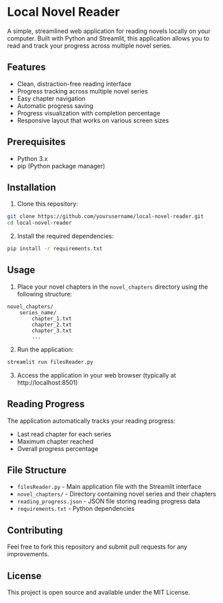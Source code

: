 # Local Novel Reader

A simple, streamlined web application for reading novels locally on your computer. Built with Python and Streamlit, this application allows you to read and track your progress across multiple novel series.

## Features

- Clean, distraction-free reading interface
- Progress tracking across multiple novel series
- Easy chapter navigation
- Automatic progress saving
- Progress visualization with completion percentage
- Responsive layout that works on various screen sizes

## Prerequisites

- Python 3.x
- pip (Python package manager)

## Installation

1. Clone this repository:
```bash
git clone https://github.com/yourusername/local-novel-reader.git
cd local-novel-reader
```

2. Install the required dependencies:
```bash
pip install -r requirements.txt
```

## Usage

1. Place your novel chapters in the `novel_chapters` directory using the following structure:
```
novel_chapters/
    series_name/
        chapter_1.txt
        chapter_2.txt
        chapter_3.txt
        ...
```

2. Run the application:
```bash
streamlit run filesReader.py
```

3. Access the application in your web browser (typically at http://localhost:8501)

## Reading Progress

The application automatically tracks your reading progress:
- Last read chapter for each series
- Maximum chapter reached
- Overall progress percentage

## File Structure

- `filesReader.py` - Main application file with the Streamlit interface
- `novel_chapters/` - Directory containing novel series and their chapters
- `reading_progress.json` - JSON file storing reading progress data
- `requirements.txt` - Python dependencies

## Contributing

Feel free to fork this repository and submit pull requests for any improvements.

## License

This project is open source and available under the MIT License.